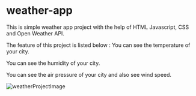 # weather-app
This is simple weather app project with the help of HTML Javascript, CSS and Open Weather API.

The feature of this project is listed below :
You can see the temperature of your city.

You can see the humidity of your city.

You can see the air pressure of your city and also see wind speed.

![weatherProjectImage](https://user-images.githubusercontent.com/125141030/227119095-8b031e16-72b0-4bb1-a0d8-91e8f46b1b57.png)
